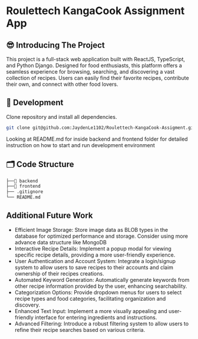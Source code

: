 # Roulettech KangaCook Assignment App

## 😎 Introducing The Project

This project is a full-stack web application built with ReactJS, TypeScript, and Python Django. Designed for food enthusiasts, this platform offers a seamless experience for browsing, searching, and discovering a vast collection of recipes. Users can easily find their favorite recipes, contribute their own, and connect with other food lovers.

## 🚀 Development

Clone repository and install all dependencies.

```sh
git clone git@github.com:JaydenLe1102/Roulettech-KangaCook-Assigment.git
```

Looking at README.md for inside backend and frontend folder for detailed instruction on how to start and run development environment



## 🗂 Code Structure
```sh
├──📂 backend
├──📂 frontend
├── .gitignore
└── README.md
```


## Additional Future Work
- Efficient Image Storage: Store image data as BLOB types in the database for optimized performance and storage. Consider using more advance data structure like MongoDB
- Interactive Recipe Details: Implement a popup modal for viewing specific recipe details, providing a more user-friendly experience.
- User Authentication and Account System: Integrate a login/signup system to allow users to save recipes to their accounts and claim ownership of their recipes creations.
- Automated Keyword Generation: Automatically generate keywords from other recipe information provided by the user, enhancing searchability.
- Categorization Options: Provide dropdown menus for users to select recipe types and food categories, facilitating organization and discovery.
- Enhanced Text Input: Implement a more visually appealing and user-friendly interface for entering ingredients and instructions.
- Advanced Filtering: Introduce a robust filtering system to allow users to refine their recipe searches based on various criteria.